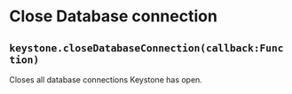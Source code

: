 # Close Database connection

## `keystone.closeDatabaseConnection(callback:Function)`

Closes all database connections Keystone has open.
